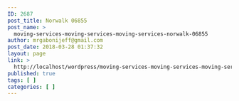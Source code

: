 ```yaml
---
ID: 2687
post_title: Norwalk 06855
post_name: >
  moving-services-moving-services-moving-services-norwalk-06855
author: mrgabonijeff@gmail.com
post_date: 2018-03-28 01:37:32
layout: page
link: >
  http://localhost/wordpress/moving-services-moving-services-moving-services-norwalk-06855/
published: true
tags: [ ]
categories: [ ]
---
```


